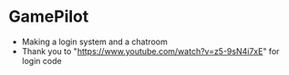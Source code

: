 # GamePilot
- Making a login system and a chatroom
- Thank you to "https://www.youtube.com/watch?v=z5-9sN4i7xE" for login code
